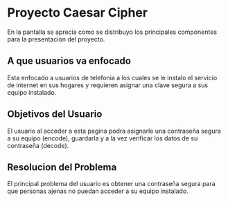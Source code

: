 # Proyecto Caesar Cipher

En la pantalla  se aprecia como se distribuyo los principales componentes para la presentaciòn del proyecto.



## A que usuarios va enfocado

Esta enfocado a usuarios de telefonia a los cuales se le instalo el servicio de internet en sus hogares y requieren asignar una clave segura a sus equipo instalado.


## Objetivos del Usuario

El usuario al acceder a esta pagina podra asignarle una contraseña segura a su equipo (encode), guardarla y a la vez verificar los datos de su contraseña (decode).

## Resolucion del Problema

El principal problema del usuario es obtener una contraseña segura para que personas ajenas no puedan acceder a su equipo instalado.
